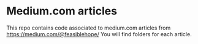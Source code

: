 # Medium.com articles
This repo contains code associated to medium.com articles from https://medium.com/@feasiblehope/
You will find folders for each article.
